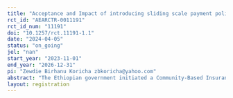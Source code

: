 ```yaml
---
title: "Acceptance and Impact of introducing sliding scale payment policy into CBHI in Ethiopia: Randomized controlled trial "
rct_id: "AEARCTR-0011191"
rct_id_num: "11191"
doi: "10.1257/rct.11191-1.1"
date: "2024-04-05"
status: "on_going"
jel: "nan"
start_year: "2023-11-01"
end_year: "2026-12-31"
pi: "Zewdie Birhanu Koricha zbkoricha@yahoo.com"
abstract: "The Ethiopian government initiated a Community-Based Insurance scheme (CBHI) in 2011 to enhance financial protection for the informal sector. As of 2020, 8.4 million households were enrolled in the scheme. However, one of the CBHI's challenges is that households contribute an equal amount of premium (flat-rate contribution in majority of the settings across the country) regardless of their economic status and ability to pay. This adversely affected the lower-income households, sustainability, and equity of the program. To address this challenge, a new policy initiative, a sliding scale (SS-CBHI) contribution system based on households’ economic status is under consideration. This study is intended to evaluate the impact of introducing the new policy initiative using a Randomized controlled trial (RCT).The new policy initiative will be implemented in both rural and urban areas of these regions. Randomization will be conducted at the district level. A total of 5200 households will participate in the study. Households in the control areas will continue paying fixed rates whereas the households in the treatment areas will pay differential rates based on socio-economic status.  "
layout: registration
---
```


